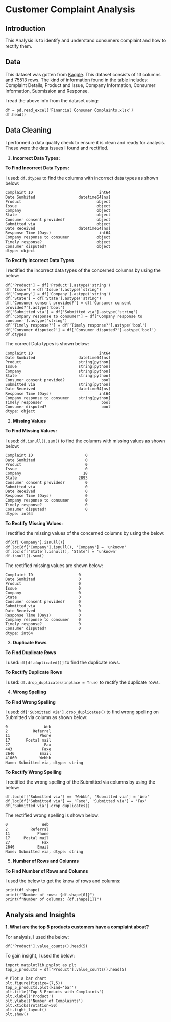 # Customer Complaint Analysis
## Introduction
This Analysis is to identify and understand consumers complaint and how to rectify them.
## Data
This dataset was gotten from [Kaggle](https://www.kaggle.com/). This dataset consists of 13 columns and 75513 rows. The kind of information found in the table includes:
Complaint Details, Product and Issue, Company Information, Consumer Information, Submission and Response.

I read the above info from the dataset using:

```import pandas as pd
df = pd.read_excel('Financial Consumer Complaints.xlsx')
df.head()
```

## Data Cleaning
I performed a data quality check to ensure it is clean and ready for analysis. These were the data issues I found and rectified.
1. **Incorrect Data Types:**

**To Find Incorrect Data Types:**

I used: ```df.dtypes``` to find the columns with incorrect data types as shown below:
```
Complaint ID                             int64
Date Sumbited                   datetime64[ns]
Product                                 object
Issue                                   object
Company                                 object
State                                   object
Consumer consent provided?              object
Submitted via                           object
Date Received                   datetime64[ns]
Response Time (Days)                     int64
Company response to consumer            object
Timely response?                        object
Consumer disputed?                      object
dtype: object
``` 
**To Rectify Incorrect Data Types**

I rectified the incorrect data types of the concerned columns by using the below:
```
df['Product'] = df['Product'].astype('string')
df['Issue'] = df['Issue'].astype('string')
df['Company'] = df['Company'].astype('string')
df['State'] = df['State'].astype('string')
df['Consumer consent provided?'] = df['Consumer consent provided?'].astype('bool')
df['Submitted via'] = df['Submitted via'].astype('string')
df['Company response to consumer'] = df['Company response to consumer'].astype('string')
df['Timely response?'] = df['Timely response?'].astype('bool')
df['Consumer disputed?'] = df['Consumer disputed?'].astype('bool')
df.dtypes
```
The correct Data types is shown below:
```
Complaint ID                             int64
Date Sumbited                   datetime64[ns]
Product                         string[python]
Issue                           string[python]
Company                         string[python]
State                           string[python]
Consumer consent provided?                bool
Submitted via                   string[python]
Date Received                   datetime64[ns]
Response Time (Days)                     int64
Company response to consumer    string[python]
Timely response?                          bool
Consumer disputed?                        bool
dtype: object
```
2. **Missing Values**

**To Find Missing Values:**

I used: ```df.isnull().sum()``` to find the columns with missing values as shown below:
```
Complaint ID                       0
Date Sumbited                      0
Product                            0
Issue                              0
Company                           18
State                           2893
Consumer consent provided?         0
Submitted via                      0
Date Received                      0
Response Time (Days)               0
Company response to consumer       0
Timely response?                   0
Consumer disputed?                 0
dtype: int64
```
**To Rectify Missing Values:**

I rectified the missing values of the concerned columns by using the below:
```
df[df['Company'].isnull()]
df.loc[df['Company'].isnull(), 'Company'] = 'unknown'
df.loc[df['State'].isnull(), 'State'] = 'unknown'
df.isnull().sum()
```
The rectified missing values are shown below:
```
Complaint ID                    0
Date Sumbited                   0
Product                         0
Issue                           0
Company                         0
State                           0
Consumer consent provided?      0
Submitted via                   0
Date Received                   0
Response Time (Days)            0
Company response to consumer    0
Timely response?                0
Consumer disputed?              0
dtype: int64
```
3. **Duplicate Rows**

**To Find Duplicate Rows**

I used: ```df[df.duplicated()]``` to find the duplicate rows.

**To Rectify Duplicate Rows**

I used: ```df.drop_duplicates(inplace = True)``` to rectify the duplicate rows.

 4. **Wrong Spelling**

 **To Find Wrong Spelling**

 I used: ```df['Submitted via'].drop_duplicates()``` to find wrong spelling on Submitted via column as shown below:
 ```
0                Web
2           Referral
11             Phone
17       Postal mail
27               Fax
443             Faxe
2646           Email
41060          Webbb
Name: Submitted via, dtype: string
```
**To Rectify Wrong Spelling**

I rectified the wrong spelling of the Submitted via columns by using the below:
```
df.loc[df['Submitted via'] == 'Webbb', 'Submitted via'] = 'Web'
df.loc[df['Submitted via'] == 'Faxe', 'Submitted via'] = 'Fax'
df['Submitted via'].drop_duplicates()
```
The rectified wrong spelling is shown below:
```
0               Web
2          Referral
11            Phone
17      Postal mail
27              Fax
2646          Email
Name: Submitted via, dtype: string
```

5. **Number of Rows and Colunms**

**To Find Number of Rows and Columns**

I used the below to get the know of rows and columns:
```
print(df.shape)
print(f"Number of rows: {df.shape[0]}")
print(f"Number of columns: {df.shape[1]}")
```

## Analysis and Insights
**1. What are the top 5 products customers have a complaint about?**

For analysis, I used the below:
```
df['Product'].value_counts().head(5)
```
To gain insight, I used the below:
```
import matplotlib.pyplot as plt
top_5_products = df['Product'].value_counts().head(5)

# Plot a bar chart
plt.figure(figsize=(7,5))
top_5_products.plot(kind='bar')
plt.title('Top 5 Products with Complaints')
plt.xlabel('Product')
plt.ylabel('Number of Complaints')
plt.xticks(rotation=50)
plt.tight_layout()
plt.show()
```
